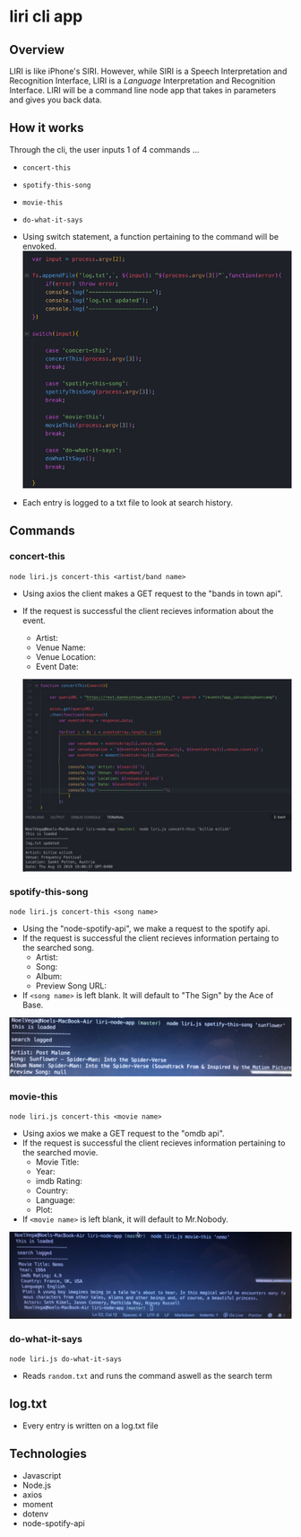 # liri cli app

## Overview
LIRI is like iPhone's SIRI. However, while SIRI is a Speech Interpretation and Recognition Interface, LIRI is a _Language_ Interpretation and Recognition Interface. LIRI will be a command line node app that takes in parameters and gives you back data.

## How it works

Through the cli, the user inputs 1 of 4 commands ...
* `concert-this` 
* `spotify-this-song`
* `movie-this`
* `do-what-it-says`

* Using switch statement, a function pertaining to the command will be envoked.
 ![example](/assets/images/switch.jpg)

* Each entry is logged to a txt file to look at search history.


## Commands 

### concert-this

`node liri.js concert-this <artist/band name>`

* Using axios the client makes a GET request to the "bands in town api".
* If the request is successful the client recieves information about the event.
    * Artist: 
    * Venue Name:
    * Venue Location:
    * Event Date:

    ![example](/assets/images/concert-this.jpg)



### spotify-this-song

`node liri.js concert-this <song name>`

* Using the "node-spotify-api", we make a request to the spotify api.
* If the request is successful the client recieves information pertaing to the searched song.
    * Artist:
    * Song:
    * Album:
    * Preview Song URL:
* If `<song name>` is left blank. It will default to  "The Sign" by the Ace of Base.

![example](/assets/images/spotify-this.jpg)



### movie-this

`node liri.js concert-this <movie name>`

* Using axios we make a GET request to the "omdb api".
* If the request is successful the client recieves information pertaining to the searched movie.
    * Movie Title:
    * Year:
    * imdb Rating:
    * Country:
    * Language:
    * Plot:
* If `<movie name>` is left blank, it will default to Mr.Nobody.

![example](/assets/images/movie-this.jpg)


### do-what-it-says

`node liri.js do-what-it-says`

* Reads `random.txt` and runs the command aswell as the search term


## log.txt

* Every entry is written on a log.txt file

## Technologies 
* Javascript
* Node.js
* axios
* moment
* dotenv
* node-spotify-api


